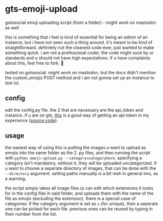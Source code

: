 # gts-emoji-upload
gotosocial emoji uploading script (from a folder) - might work on mastodon as well

this is something that i feel is kind of essential for being an admin of an instance, but i have not seen such a thing around. it's meant to be kind of straightforward. definitely not the cleanest code ever, just wanted to make something quick. i am not a professional coder, the code might suck by ur standards and u should not have high expectations. if u have complaints about this, feel free to fork. 🤷

tested on gotosocial. might work on mastodon, but the docs didn't mention the custom_emojis POST method and i am not gonna set up an instance to test lol.

## config

edit the config.py file. the 2 that are necessary are the api_token and instance. if u are on gts, [this](https://takahashim.github.io/mastodon-access-token/) is a good way of getting an api token in my experience ([source code](https://github.com/takahashim/mastodon-access-token)).

## usage

the easiest way of using this is putting the images u want to upload as emojis into the same folder as the 2 .py files, and then running the script with `python emoji-upload.py --category=categoryhere`. specifying a category isn't mandatory, without it, they will be uploaded uncategorized. if u want to choose a seperate directory of images, that can be done with the `--directory` argument. setting paths manually is a bit meh in general imo, as a warning. 

the script simply takes all image files (u can edit which extensions it looks for in the config file) in said folder, and uploads them with the name of the file as emojis (excluding the extension). there is a special case of categories: if the category argument is set as `u` (for unique), then a seperate one can be picked for each file. previous ones can be reused by typing in their number from the list.
